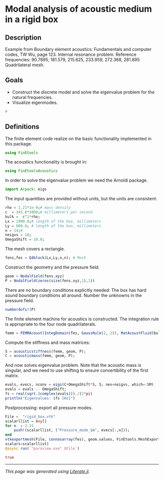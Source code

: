 # Modal analysis of acoustic medium in a rigid box

## Description

Example from Boundary element acoustics: Fundamentals and computer codes, TW
Wu, page 123. Internal resonance problem. Reference frequencies: 90.7895,
181.579, 215.625, 233.959, 272.368, 281.895 Quadrilateral mesh.

## Goals

- Construct the discrete model and solve the eigenvalue problem for the
  natural frequencies.
- Visualize eigenmodes.

```julia
#
```

## Definitions

The finite element code realize on the basic functionality implemented in this
package.

```julia
using FinEtools
```

The acoustics functionality is brought in:

```julia
using FinEtoolsAcoustics
```

In order to solve the eigenvalue problem we need the Arnoldi package.

```julia
import Arpack: eigs
```

The input quantities are provided without units, but the units are consistent:

```julia
rho = 1.21*1e-9;# mass density
c  = 345.0*1000;# millimeters per second
bulk =  c^2*rho;
Lx = 1900.0;# length of the box, millimeters
Ly = 800.0; # length of the box, millimeters
n = 14;#
neigvs = 18;
OmegaShift = 10.0;
```

The mesh covers a rectangle.

```julia
fens,fes = Q4block(Lx,Ly,n,n); # Mesh
```

Construct the geometry and the pressure field.

```julia
geom = NodalField(fens.xyz)
P = NodalField(zeros(size(fens.xyz,1),1))
```

There are no boundary conditions explicitly needed: The box has hard sound
boundary conditions all around. Number the unknowns in the pressure field.

```julia
numberdofs!(P)
```

The finite element machine for acoustics is constructed. The integration
rule is appropriate to the four node quadrilaterals.

```julia
femm = FEMMAcoust(IntegDomain(fes, GaussRule(2, 2)), MatAcoustFluid(bulk,rho))
```

Compute the stiffness and mass matrices:

```julia
S = acousticstiffness(femm, geom, P);
C = acousticmass(femm, geom, P);
```

And now solves eigenvalue problem. Note that the acoustic mass is singular,
and we need to use shifting to ensure convertibility of the first matrix.

```julia
evals, evecs, nconv = eigs(C+OmegaShift*S, S; nev=neigvs, which=:SM)
evals = evals .- OmegaShift;
fs = real(sqrt.(complex(evals)))./(2*pi)
println("Eigenvalues: $fs [Hz]")
```

Postprocessing: export all pressure modes.

```julia
File =  "rigid_box.vtk"
scalarllist = Any[]
for n  = 1:15
    push!(scalarllist, ("Pressure_mode_$n", evecs[:,n]));
end
vtkexportmesh(File, connasarray(fes), geom.values, FinEtools.MeshExportModule.VTK.Q4;
scalars=scalarllist)
@async run(`"paraview.exe" $File`)

true
```

---

*This page was generated using [Literate.jl](https://github.com/fredrikekre/Literate.jl).*

